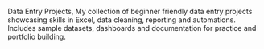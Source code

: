 Data Entry Projects, 
My collection of beginner friendly data entry projects showcasing skills in Excel, data cleaning, reporting and automations. Includes sample datasets, dashboards and documentation for practice and portfolio building.
